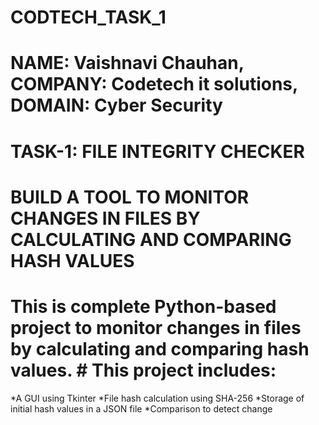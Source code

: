 # CODTECH_TASK_1
# NAME: Vaishnavi Chauhan, COMPANY: Codetech it solutions, DOMAIN: Cyber Security
# TASK-1: FILE INTEGRITY CHECKER
# BUILD A TOOL TO MONITOR CHANGES IN FILES BY CALCULATING AND COMPARING HASH VALUES
# This is complete Python-based project to monitor changes in files by calculating and comparing hash values. # This project includes:
*A GUI using Tkinter
*File hash calculation using SHA-256
*Storage of initial hash values in a JSON file
*Comparison to detect change
